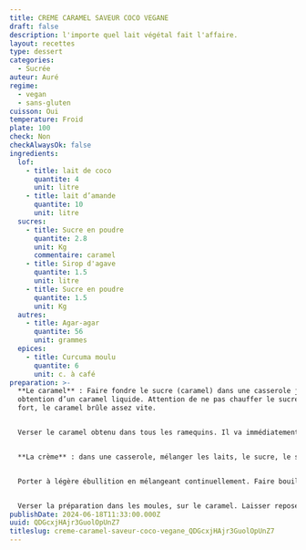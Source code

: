 ```yaml
---
title: CREME CARAMEL SAVEUR COCO VEGANE
draft: false
description: l'importe quel lait végétal fait l'affaire.
layout: recettes
type: dessert
categories:
  - Sucrée
auteur: Auré
regime:
  - vegan
  - sans-gluten
cuisson: Oui
temperature: Froid
plate: 100
check: Non
checkAlwaysOk: false
ingredients:
  lof:
    - title: lait de coco
      quantite: 4
      unit: litre
    - title: lait d’amande
      quantite: 10
      unit: litre
  sucres:
    - title: Sucre en poudre
      quantite: 2.8
      unit: Kg
      commentaire: caramel
    - title: Sirop d'agave
      quantite: 1.5
      unit: litre
    - title: Sucre en poudre
      quantite: 1.5
      unit: Kg
  autres:
    - title: Agar-agar
      quantite: 56
      unit: grammes
  epices:
    - title: Curcuma moulu
      quantite: 6
      unit: c. à café
preparation: >-
  **Le caramel** : Faire fondre le sucre (caramel) dans une casserole jusqu’à
  obtention d’un caramel liquide. Attention de ne pas chauffer le sucre trop
  fort, le caramel brûle assez vite.


  Verser le caramel obtenu dans tous les ramequins. Il va immédiatement durcir, c’est normal.


  **La crème** : dans une casserole, mélanger les laits, le sucre, le sirop et l’agar agar à l’aide d’un fouet.


  Porter à légère ébullition en mélangeant continuellement. Faire bouillir 2 minutes.


  Verser la préparation dans les moules, sur le caramel. Laisser reposer au frais pendant quelques heures ou jusqu’au lendemain.
publishDate: 2024-06-18T11:33:00.000Z
uuid: QDGcxjHAjr3GuolOpUnZ7
titleslug: creme-caramel-saveur-coco-vegane_QDGcxjHAjr3GuolOpUnZ7
---
```

